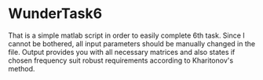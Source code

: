 # WunderTask6
That is a simple matlab script in order to easily complete 6th task. 
Since I cannot be bothered, all input parameters should be manually changed in the file. 
Output provides you with all necessary matrices and also states if chosen frequency suit robust requirements according to Kharitonov's method. 
